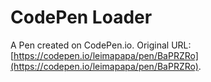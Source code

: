 # CodePen Loader

A Pen created on CodePen.io. Original URL: [https://codepen.io/leimapapa/pen/BaPRZRo](https://codepen.io/leimapapa/pen/BaPRZRo).

